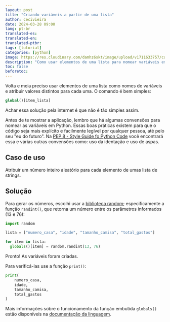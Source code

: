 ```yaml
---
layout: post
title: "Criando variáveis a partir de uma lista"
author: cecivieira
date: 2024-03-28 09:00
lang: pt-br
translated-es: 
translated-en: 
translated-ptbr: 
tags: [tutorial]
categories: [python]
image: https://res.cloudinary.com/damhz6skt/image/upload/v1711633757/capas-site/hand_painted_watercolour_background_2401_mp2ahj.jpg
description: "Como usar elementos de uma lista para nomear variáveis em python."
toc: false
beforetoc: 
---
```

Volta e meia preciso usar elementos de uma lista como nomes de variáveis e atribuir valores distintos para cada uma. O comando é bem simples:

```python
global()[item_lista]
```

Achar essa solução pela internet é que não é tão simples assim.

Antes de te mostrar a aplicação, lembro que há algumas convensões para nomear as variáveis em Python. Essas boas práticas existem para que o código seja mais explícito e facilmente legível por qualquer pessoa, até pelo seu "eu do futuro". Na [PEP 8 - Style Guide fo Python Code](https://peps.python.org/pep-0008/) você encontrará essa e várias outras convensões como: uso da identação e uso de aspas.

## Caso de uso
Atribuir um número inteiro aleatório para cada elemento de umas lista de strings.

## Solução
Para gerar os números, escolhi usar a [biblioteca random](https://docs.python.org/pt-br/3/library/random.html); especificamente a função `randint()`, que retorna um número entre os parâmetros informados (13 e 76):

```python
import random

lista = ["numero_casa", "idade", "tamanho_camisa", "total_gastos"]

for item in lista:
  globals()[item] = random.randint(13, 76)
```

Pronto! As variáveis foram criadas. 

Para verificá-las use a função `print()`:

```python
print(
    numero_casa,
    idade,
    tamanho_camisa,
    total_gastos
)
```

Mais informações sobre o funcionamento da função embutida `globals()` estão disponíveis na [documentação da linguagem](https://docs.python.org/pt-br/3/library/functions.html#globals).